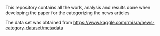 This repository contains all the work, analysis and results done when developing the paper for the categorizing the news articles

The data set was obtained from https://www.kaggle.com/rmisra/news-category-dataset/metadata

